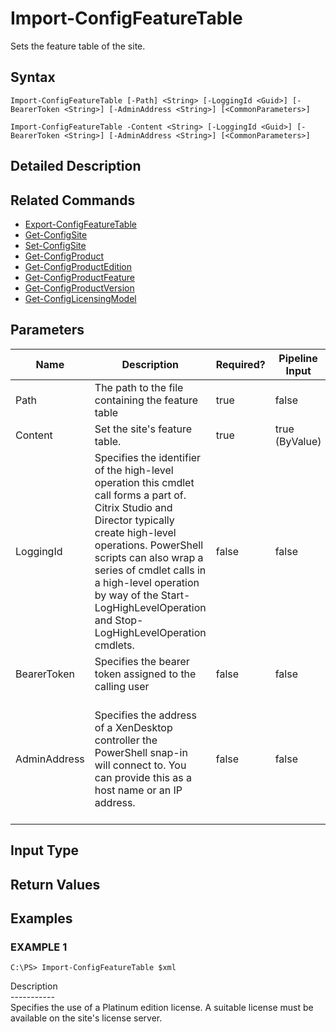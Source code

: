 ﻿# Import-ConfigFeatureTable

   Sets the feature table of the site.

## Syntax
```
Import-ConfigFeatureTable [-Path] <String> [-LoggingId <Guid>] [-BearerToken <String>] [-AdminAddress <String>] [<CommonParameters>]

Import-ConfigFeatureTable -Content <String> [-LoggingId <Guid>] [-BearerToken <String>] [-AdminAddress <String>] [<CommonParameters>]
```

## Detailed Description
   

## Related Commands
  * [Export-ConfigFeatureTable](Export-ConfigFeatureTable.html)
  * [Get-ConfigSite](Get-ConfigSite.html)
  * [Set-ConfigSite](Set-ConfigSite.html)
  * [Get-ConfigProduct](Get-ConfigProduct.html)
  * [Get-ConfigProductEdition](Get-ConfigProductEdition.html)
  * [Get-ConfigProductFeature](Get-ConfigProductFeature.html)
  * [Get-ConfigProductVersion](Get-ConfigProductVersion.html)
  * [Get-ConfigLicensingModel](Get-ConfigLicensingModel.html)
## Parameters

| Name   | Description | Required? | Pipeline Input | Default Value |
| --- | --- | --- | --- | --- |
| Path | The path to the file containing the feature table | true | false |  |
| Content | Set the site's feature table. | true | true (ByValue) |  |
| LoggingId | Specifies the identifier of the high-level operation this cmdlet call forms a part of. Citrix Studio and Director typically create high-level operations. PowerShell scripts can also wrap a series of cmdlet calls in a high-level operation by way of the Start-LogHighLevelOperation and Stop-LogHighLevelOperation cmdlets. | false | false |  |
| BearerToken | Specifies the bearer token assigned to the calling user | false | false |  |
| AdminAddress | Specifies the address of a XenDesktop controller the PowerShell snap-in will connect to. You can provide this as a host name or an IP address. | false | false | Localhost. Once a value is provided by any cmdlet, this value becomes the default. |

## Input Type
### 
   
## Return Values
### 
   
## Examples

### EXAMPLE 1
```
C:\PS> Import-ConfigFeatureTable $xml
```
   Description<br>-----------<br>Specifies the use of a Platinum edition license. A suitable license must be available on the site's license server.
